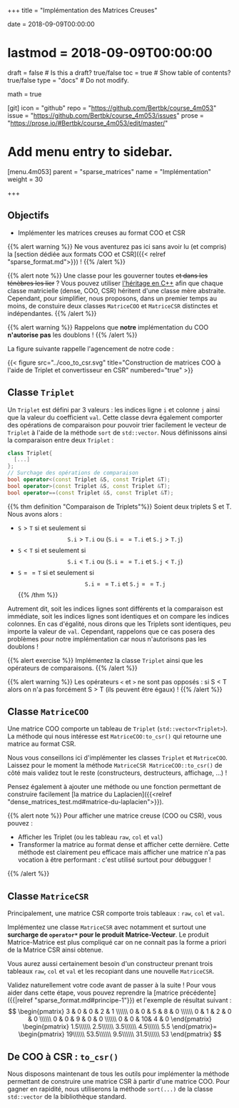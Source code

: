 +++
title = "Implémentation des Matrices Creuses"

date = 2018-09-09T00:00:00
# lastmod = 2018-09-09T00:00:00

draft = false  # Is this a draft? true/false
toc = true  # Show table of contents? true/false
type = "docs"  # Do not modify.

math = true

[git]
  icon = "github"
  repo = "https://github.com/Bertbk/course_4m053"
  issue = "https://github.com/Bertbk/course_4m053/issues"
  prose = "https://prose.io/#Bertbk/course_4m053/edit/master/"

# Add menu entry to sidebar.
[menu.4m053]
  parent = "sparse_matrices"
  name = "Implémentation"
  weight = 30

+++

$\newcommand{\nnz}{\texttt{nnz}}$

## Objectifs

- Implémenter les matrices creuses au format COO et CSR


{{% alert warning %}}
Ne vous aventurez pas ici sans avoir lu (et compris) la [section dédiée aux formats COO et CSR]({{< relref "sparse_format.md">}}) !
{{% /alert %}}

{{% alert note %}}
Une classe pour les gouverner toutes ~~et dans les ténèbres les lier~~ ? Vous pouvez utiliser [l'héritage en C++](https://openclassrooms.com/fr/courses/1894236-programmez-avec-le-langage-c/1898475-decouvrez-lheritage) afin que chaque classe matricielle (dense, COO, CSR) héritent d'une classe mère abstraite. Cependant, pour simplifier, nous proposons, dans un premier temps au moins, de constuire deux classes `MatriceCOO` et `MatriceCSR` distinctes et indépendantes.
{{% /alert %}}

{{% alert warning %}}
Rappelons que **notre** implémentation du COO **n'autorise pas** les doublons !
{{% /alert %}}

La figure suivante rappelle l'agencement de notre code :

{{< figure src="../coo_to_csr.svg" title="Construction de matrices COO à l'aide de Triplet et convertisseur en CSR" numbered="true" >}}

## Classe `Triplet`

Un `Triplet` est défini par 3 valeurs : les indices ligne `i` et colonne `j` ainsi que la valeur du coefficient `val`. Cette classe devra également comporter des opérations de comparaison pour pouvoir trier facilement le vecteur de `Triplet` à l'aide de la méthode `sort` de `std::vector`. Nous définissons ainsi la comparaison entre deux `Triplet` :


```cpp
class Triplet{
  [...]
};
// Surchage des opérations de comparaison
bool operator<(const Triplet &S, const Triplet &T);
bool operator>(const Triplet &S, const Triplet &T);
bool operator==(const Triplet &S, const Triplet &T);
```

{{% thm definition "Comparaison de Triplets"%}}
Soient deux triplets S et T. Nous avons alors :

- $\texttt{S} > \texttt{T}$ si et seulement si
$$
\texttt{S.i} > \texttt{T.i} \text{ ou } (\texttt{S.i} == \texttt{T.i} \text{ et } \texttt{S.j} > \texttt{T.j})
$$
- $\texttt{S} < \texttt{T}$ si et seulement si
$$
\texttt{S.i} < \texttt{T.i} \text{ ou } (\texttt{S.i} == \texttt{T.i} \text{ et } \texttt{S.j} < \texttt{T.j})
$$
- $\texttt{S} == \texttt{T}$ si et seulement si
$$
\texttt{S.i} == \texttt{T.i} \text{ et } \texttt{S.j} == \texttt{T.j}
$$
{{% /thm %}}

Autrement dit, soit les indices lignes sont différents et la comparaison est immédiate, soit les indices lignes sont identiques et on compare les indices colonnes. En cas d'égalité, nous dirons que les Triplets sont identiques, peu importe la valeur de `val`. Cependant, rappelons que ce cas posera des problèmes pour notre implémentation car nous n'autorisons pas les doublons !

{{% alert exercise %}}
Implémentez la classe `Triplet` ainsi que les opérateurs de comparaisons. 
{{% /alert %}}

{{% alert warning %}}
Les opérateurs `<` et `>` ne sont pas opposés : si S < T alors on n'a pas forcément S > T (ils peuvent être égaux) !
{{% /alert %}}

## Classe `MatriceCOO`

Une matrice COO comporte un tableau de `Triplet` (`std::vector<Triplet>`). La méthode qui nous intéresse est `MatriceCOO:to_csr()` qui retourne une matrice au format CSR. 

Nous vous conseillons ici d'implémenter les classes `Triplet` et `MatriceCOO`. Laissez pour le moment la méthode `MatriceCSR MatriceCOO::to_csr()`  de côté mais validez tout le reste (constructeurs, destructeurs, affichage, ...) !

Pensez également à ajouter une méthode ou une fonction permettant de construire facilement [la matrice du Laplacien]({{<relref "dense_matrices_test.md#matrice-du-laplacien">}}).

{{% alert note %}}
Pour afficher une matrice creuse (COO ou CSR), vous pouvez :

- Afficher les Triplet (ou les tableau `raw`, `col` et `val`)
- Transformer la matrice au format dense et afficher cette dernière. Cette méthode est clairement peu efficace mais afficher une matrice n'a pas vocation à être performant : c'est utilisé surtout pour débugguer !

{{% /alert %}}

## Classe `MatriceCSR`

Principalement, une matrice CSR comporte trois tableaux : `raw`, `col` et `val`. 

Implémentez une classe `MatriceCSR` avec notamment et surtout une **surcharge de `operator*` pour le produit Matrice-Vecteur**. Le produit Matrice-Matrice est plus compliqué car on ne connait pas la forme a priori de la Matrice CSR ainsi obtenue.

Vous aurez aussi certainement besoin d'un constructeur prenant trois tableaux `raw`, `col` et `val` et les recopiant dans une nouvelle `MatriceCSR`.

Validez naturellement votre code avant de passer à la suite ! Pour vous aider dans cette étape, vous pouvez reprendre la [matrice précédente]({{|relref "sparse_format.md#principe-1"}}) et l'exemple de résultat suivant :
$$
\begin{pmatrix}
  3 & 0 & 0 & 2 & 1 \\\\\\
  0 & 0 & 5 & 8 & 0 \\\\\\
  0 & 1 & 2 & 0 & 0 \\\\\\
  0 & 0 & 9 & 0 & 0 \\\\\\
  0 & 0 & 10& 4 & 0
\end{pmatrix}
\begin{pmatrix}
1.5\\\\\\ 2.5\\\\\\ 3.5\\\\\\ 4.5\\\\\\ 5.5
\end{pmatrix}=
\begin{pmatrix}
19\\\\\\ 53.5\\\\\\ 9.5\\\\\\ 31.5\\\\\\ 53
\end{pmatrix}
$$

## De COO à CSR : `to_csr()`

Nous disposons maintenant de tous les outils pour implémenter la méthode permettant de construire une matrice CSR à partir d'une matrice COO. Pour gagner en rapidité, nous utiliserons la méthode `sort(...)` de la classe `std::vector` de la bibliothèque standard.